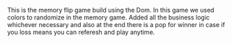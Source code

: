 This is the memory flip game build using the Dom. In this game we used colors to randomize in the memory game. Added all the business logic whichever necessary and also at the end there is a pop for winner in case if you loss means you can referesh and play anytime.
